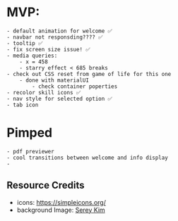 # MVP:
    - default animation for welcome ✅
    - navbar not responsding???? ✅
    - tooltip ✅
    - fix screen size issue! ✅
    - media queries:
        - x = 458
        - starry effect < 685 breaks
    - check out CSS reset from game of life for this one 
        - done with materialUI
            - check container poperties
    - recolor skill icons ✅
    - nav style for selected option ✅
    - tab icon
# Pimped
    - pdf previewer
    - cool transitions between welcome and info display
    - 
## Resource Credits
- icons: https://simpleicons.org/
- background Image: [Serey Kim]("https://unsplash.com/photos/vUePu7hAYAQ")